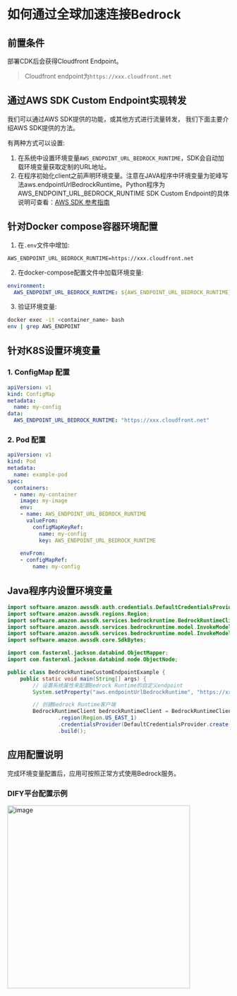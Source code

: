 # 如何通过全球加速连接Bedrock


## 前置条件

部署CDK后会获得Cloudfront Endpoint。
> Cloudfront endpoint为`https://xxx.cloudfront.net`

## 通过AWS SDK Custom Endpoint实现转发

我们可以通过AWS SDK提供的功能，或其他方式进行流量转发， 我们下面主要介绍AWS SDK提供的方法。

有两种方式可以设置:
1. 在系统中设置环境变量`AWS_ENDPOINT_URL_BEDROCK_RUNTIME`，SDK会自动加载环境变量获取定制的URL地址。
2. 在程序初始化client之前声明环境变量。注意在JAVA程序中环境变量为驼峰写法aws.endpointUrlBedrockRuntime。Python程序为AWS_ENDPOINT_URL_BEDROCK_RUNTIME
SDK Custom Endpoint的具体说明可查看：[AWS SDK 参考指南](https://docs.aws.amazon.com/sdkref/latest/guide/feature-ss-endpoints.html)


## 针对Docker compose容器环境配置

1. 在`.env`文件中增加:
```
AWS_ENDPOINT_URL_BEDROCK_RUNTIME=https://xxx.cloudfront.net
```

2. 在docker-compose配置文件中加载环境变量:
```yaml
environment:
  AWS_ENDPOINT_URL_BEDROCK_RUNTIME: ${AWS_ENDPOINT_URL_BEDROCK_RUNTIME}
```

3. 验证环境变量:
```bash
docker exec -it <container_name> bash
env | grep AWS_ENDPOINT
```

## 针对K8S设置环境变量

### 1. ConfigMap 配置
```yaml
apiVersion: v1
kind: ConfigMap
metadata:
  name: my-config
data:
  AWS_ENDPOINT_URL_BEDROCK_RUNTIME: "https://xxx.cloudfront.net"
```

### 2. Pod 配置
```yaml
apiVersion: v1
kind: Pod
metadata:
  name: example-pod
spec:
  containers:
  - name: my-container
    image: my-image
    env:
    - name: AWS_ENDPOINT_URL_BEDROCK_RUNTIME
      valueFrom:
        configMapKeyRef:
          name: my-config
          key: AWS_ENDPOINT_URL_BEDROCK_RUNTIME
    
    envFrom:
    - configMapRef:
        name: my-config
```

## Java程序内设置环境变量

```java
import software.amazon.awssdk.auth.credentials.DefaultCredentialsProvider;
import software.amazon.awssdk.regions.Region;
import software.amazon.awssdk.services.bedrockruntime.BedrockRuntimeClient;
import software.amazon.awssdk.services.bedrockruntime.model.InvokeModelRequest;
import software.amazon.awssdk.services.bedrockruntime.model.InvokeModelResponse;
import software.amazon.awssdk.core.SdkBytes;

import com.fasterxml.jackson.databind.ObjectMapper;
import com.fasterxml.jackson.databind.node.ObjectNode;

public class BedrockRuntimeCustomEndpointExample {
    public static void main(String[] args) {
        // 设置系统属性来配置Bedrock Runtime的自定义endpoint
        System.setProperty("aws.endpointUrlBedrockRuntime", "https://xxx.cloudfront.net");

        // 创建Bedrock Runtime客户端
        BedrockRuntimeClient bedrockRuntimeClient = BedrockRuntimeClient.builder()
                .region(Region.US_EAST_1)
                .credentialsProvider(DefaultCredentialsProvider.create())
                .build();
```

## 应用配置说明

完成环境变量配置后，应用可按照正常方式使用Bedrock服务。

### DIFY平台配置示例
<img width="414" alt="image" src="https://github.com/user-attachments/assets/a7ac057f-2667-446f-8cb7-156181e0a7e4">
